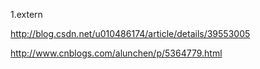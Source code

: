 1.extern 

http://blog.csdn.net/u010486174/article/details/39553005

http://www.cnblogs.com/alunchen/p/5364779.html

